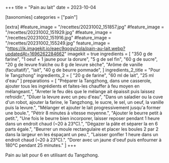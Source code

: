 +++
title = "Pain au lait"
date = 2023-10-04

[taxonomies]
categories = ["pain"]

[extra]
#feature_image = "/recettes/20231002_151857.jpg"
#feature_image = "/recettes/20231002_151929.jpg"
#feature_image = "/recettes/20231002_151916.jpg"
#feature_image = "/recettes/20231002_155249.jpg"
feature_image = "https://ik.imagekit.io/eaec9qogv/zola/pain-au-lait.webp?updatedAt=1696262284662"
imagekit = true
ingredients = [
  "350 g de farine",
  "1 oeuf + 1 jaune pour la dorure",
  "5 g de sel fin",
  "60 g de sucre",
  "20 g de levure fraîche ou 8 g de levure sèche",
  "Arôme de vanille (facultatif)",
  "lait",
  "40 g de beurre pommade",
]
ingredients_2_title = "Pour le Tangzhong"
ingredients_2 = [
  "20 g de farine",
  "60 ml de lait",
  "25 ml d'eau"
]
preparations = [
  "Préparer la Tangzhong, dans une casserole, ajouter tous les ingrédients et faites-les chauffer à feu moyen en mélangeant.",
  "Arreter le feu dès que le mélange ait épaissit puis laissez refroidir.",
  "Diluer la levure avec un peu d'eau",
  "Dans un saladier ou la cuve d'un robot, ajouter la farine, le Tangzhong, le sucre, le sel, un oeuf, la vanille puis la levure.",
  "Mélanger et ajouter le lait progressivement jusqu'a former une boule.",
  "Pétrir 8 minutes à vitesse moyenne.",
  "Ajouter le beurre petit à petit.",
  "Une fois le beurre bien incorporer, laisser reposer pendant 1 heure dans un endroit chaud (~20 à 23°C).",
  "Dégazer la pâte et séparer la en 6 parts égale.",
  "Beurrer un moule rectangulaire et placer les boules 2 par 2 dans la largeur en les éspaçant un peu.",
  "Laisser gonfler 1 heure dans un endroit chaud (~20 à 23°C).",
  "Dorer avec un jaune d'oeuf puis enfourner à 180°C pendant 25 minutes."
]
+++

Pain au lait pour 6 en utilisant du Tangzhong.

